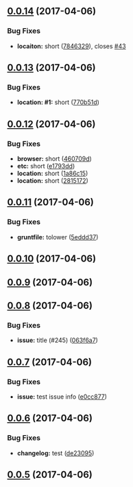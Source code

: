 <a name="0.0.14"></a>
## [0.0.14](https://github.com/iCloudWorkGroup/test/compare/v0.0.13...v0.0.14) (2017-04-06)


### Bug Fixes

* **locaiton:** short ([7846329](https://github.com/iCloudWorkGroup/test/commit/7846329)), closes [#43](https://github.com/iCloudWorkGroup/test/issues/43)



<a name="0.0.13"></a>
## [0.0.13](https://github.com/iCloudWorkGroup/test/compare/v0.0.12...v0.0.13) (2017-04-06)


### Bug Fixes

* **location: #1:** short ([770b51d](https://github.com/iCloudWorkGroup/test/commit/770b51d))



<a name="0.0.12"></a>
## [0.0.12](https://github.com/iCloudWorkGroup/test/compare/v0.0.11...v0.0.12) (2017-04-06)


### Bug Fixes

* **browser:** short ([460709d](https://github.com/iCloudWorkGroup/test/commit/460709d))
* **etc:** short ([e1793dd](https://github.com/iCloudWorkGroup/test/commit/e1793dd))
* **location:** short ([1a86c15](https://github.com/iCloudWorkGroup/test/commit/1a86c15))
* **location:** short ([2815172](https://github.com/iCloudWorkGroup/test/commit/2815172))



<a name="0.0.11"></a>
## [0.0.11](https://github.com/iCloudWorkGroup/test/compare/v0.0.10...v0.0.11) (2017-04-06)


### Bug Fixes

* **gruntfile:** tolower ([5eddd37](https://github.com/iCloudWorkGroup/test/commit/5eddd37))



<a name="0.0.10"></a>
## [0.0.10](https://github.com/iCloudWorkGroup/test/compare/v0.0.9...v0.0.10) (2017-04-06)



<a name="0.0.9"></a>
## [0.0.9](https://github.com/iCloudWorkGroup/test/compare/v0.0.8...v0.0.9) (2017-04-06)



<a name="0.0.8"></a>
## [0.0.8](https://github.com/iCloudWorkGroup/test/compare/v0.0.7...v0.0.8) (2017-04-06)


### Bug Fixes

* **issue:** title (#245) ([063f6a7](https://github.com/iCloudWorkGroup/test/commit/063f6a7))



<a name="0.0.7"></a>
## [0.0.7](https://github.com/iCloudWorkGroup/test/compare/v0.0.6...v0.0.7) (2017-04-06)


### Bug Fixes

* **issue:** test issue info ([e0cc877](https://github.com/iCloudWorkGroup/test/commit/e0cc877))



<a name="0.0.6"></a>
## [0.0.6](https://github.com/iCloudWorkGroup/test/compare/v0.0.5...v0.0.6) (2017-04-06)


### Bug Fixes

* **changelog:** test ([de23095](https://github.com/iCloudWorkGroup/test/commit/de23095))



<a name="0.0.5"></a>
## [0.0.5](https://github.com/iCloudWorkGroup/test/compare/v0.0.4...v0.0.5) (2017-04-06)



